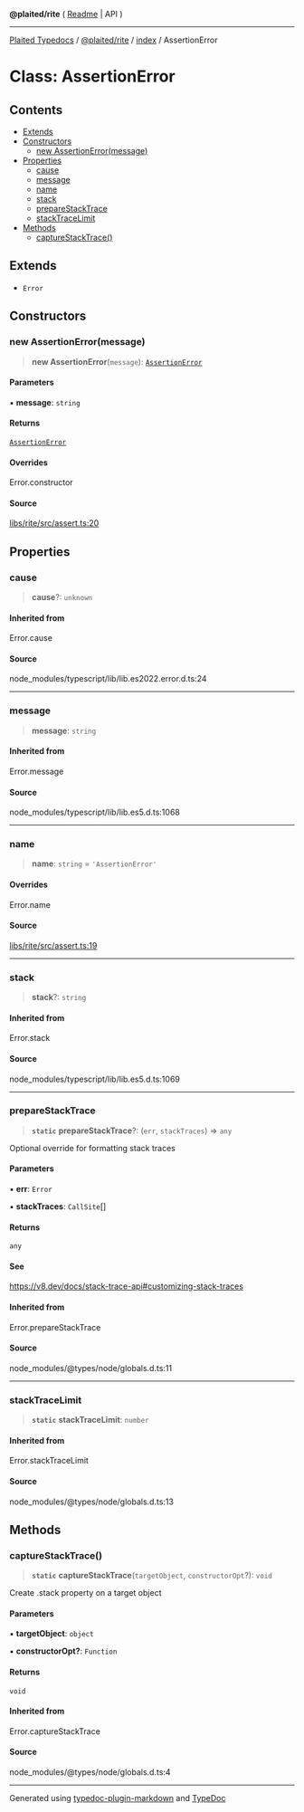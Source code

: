 **@plaited/rite** ( [Readme](../../README.md) \| API )

***

[Plaited Typedocs](../../../../modules.md) / [@plaited/rite](../../modules.md) / [index](../README.md) / AssertionError

# Class: AssertionError

## Contents

- [Extends](AssertionError.md#extends)
- [Constructors](AssertionError.md#constructors)
  - [new AssertionError(message)](AssertionError.md#new-assertionerrormessage)
- [Properties](AssertionError.md#properties)
  - [cause](AssertionError.md#cause)
  - [message](AssertionError.md#message)
  - [name](AssertionError.md#name)
  - [stack](AssertionError.md#stack)
  - [prepareStackTrace](AssertionError.md#preparestacktrace)
  - [stackTraceLimit](AssertionError.md#stacktracelimit)
- [Methods](AssertionError.md#methods)
  - [captureStackTrace()](AssertionError.md#capturestacktrace)

## Extends

- `Error`

## Constructors

### new AssertionError(message)

> **new AssertionError**(`message`): [`AssertionError`](AssertionError.md)

#### Parameters

▪ **message**: `string`

#### Returns

[`AssertionError`](AssertionError.md)

#### Overrides

Error.constructor

#### Source

[libs/rite/src/assert.ts:20](https://github.com/plaited/plaited/blob/0d4801d/libs/rite/src/assert.ts#L20)

## Properties

### cause

> **cause**?: `unknown`

#### Inherited from

Error.cause

#### Source

node\_modules/typescript/lib/lib.es2022.error.d.ts:24

***

### message

> **message**: `string`

#### Inherited from

Error.message

#### Source

node\_modules/typescript/lib/lib.es5.d.ts:1068

***

### name

> **name**: `string` = `'AssertionError'`

#### Overrides

Error.name

#### Source

[libs/rite/src/assert.ts:19](https://github.com/plaited/plaited/blob/0d4801d/libs/rite/src/assert.ts#L19)

***

### stack

> **stack**?: `string`

#### Inherited from

Error.stack

#### Source

node\_modules/typescript/lib/lib.es5.d.ts:1069

***

### prepareStackTrace

> **`static`** **prepareStackTrace**?: (`err`, `stackTraces`) => `any`

Optional override for formatting stack traces

#### Parameters

▪ **err**: `Error`

▪ **stackTraces**: `CallSite`[]

#### Returns

`any`

#### See

https://v8.dev/docs/stack-trace-api#customizing-stack-traces

#### Inherited from

Error.prepareStackTrace

#### Source

node\_modules/@types/node/globals.d.ts:11

***

### stackTraceLimit

> **`static`** **stackTraceLimit**: `number`

#### Inherited from

Error.stackTraceLimit

#### Source

node\_modules/@types/node/globals.d.ts:13

## Methods

### captureStackTrace()

> **`static`** **captureStackTrace**(`targetObject`, `constructorOpt`?): `void`

Create .stack property on a target object

#### Parameters

▪ **targetObject**: `object`

▪ **constructorOpt?**: `Function`

#### Returns

`void`

#### Inherited from

Error.captureStackTrace

#### Source

node\_modules/@types/node/globals.d.ts:4

***

Generated using [typedoc-plugin-markdown](https://www.npmjs.com/package/typedoc-plugin-markdown) and [TypeDoc](https://typedoc.org/)
